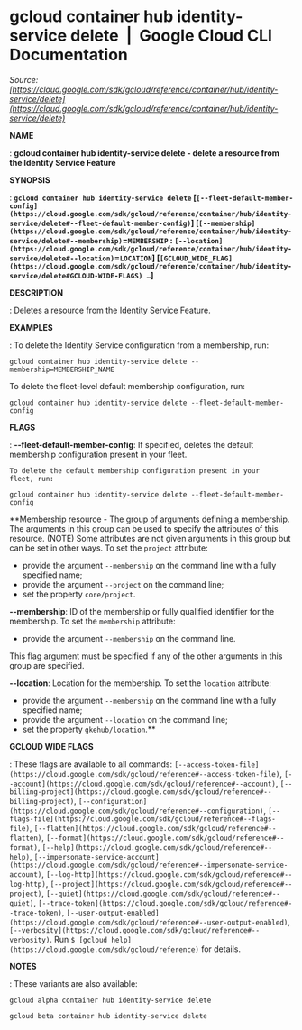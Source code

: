 # gcloud container hub identity-service delete  |  Google Cloud CLI Documentation

*Source: [https://cloud.google.com/sdk/gcloud/reference/container/hub/identity-service/delete](https://cloud.google.com/sdk/gcloud/reference/container/hub/identity-service/delete)*

**NAME**

: **gcloud container hub identity-service delete - delete a resource from the Identity Service Feature**

**SYNOPSIS**

: **`gcloud container hub identity-service delete` [`[--fleet-default-member-config](https://cloud.google.com/sdk/gcloud/reference/container/hub/identity-service/delete#--fleet-default-member-config)`] [`[--membership](https://cloud.google.com/sdk/gcloud/reference/container/hub/identity-service/delete#--membership)`=`MEMBERSHIP` : `[--location](https://cloud.google.com/sdk/gcloud/reference/container/hub/identity-service/delete#--location)`=`LOCATION`] [`[GCLOUD_WIDE_FLAG](https://cloud.google.com/sdk/gcloud/reference/container/hub/identity-service/delete#GCLOUD-WIDE-FLAGS) …`]**

**DESCRIPTION**

: Deletes a resource from the Identity Service Feature.

**EXAMPLES**

: To delete the Identity Service configuration from a membership, run:

```
gcloud container hub identity-service delete --membership=MEMBERSHIP_NAME
```

To delete the fleet-level default membership configuration, run:

```
gcloud container hub identity-service delete --fleet-default-member-config
```

**FLAGS**

: **--fleet-default-member-config**:
If specified, deletes the default membership configuration present in your
fleet.

```
To delete the default membership configuration present in your
fleet, run:
```

```
gcloud container hub identity-service delete --fleet-default-member-config
```

**Membership resource - The group of arguments defining a membership. The
arguments in this group can be used to specify the attributes of this resource.
(NOTE) Some attributes are not given arguments in this group but can be set in
other ways.
To set the `project` attribute:

- provide the argument `--membership` on the command line with a fully
specified name;
- provide the argument `--project` on the command line;
- set the property `core/project`.

**--membership**:
ID of the membership or fully qualified identifier for the membership.
To set the `membership` attribute:

- provide the argument `--membership` on the command line.

This flag argument must be specified if any of the other arguments in this group
are specified.

**--location**:
Location for the membership.
To set the `location` attribute:

- provide the argument `--membership` on the command line with a fully
specified name;
- provide the argument `--location` on the command line;
- set the property `gkehub/location`.**

**GCLOUD WIDE FLAGS**

: These flags are available to all commands: `[--access-token-file](https://cloud.google.com/sdk/gcloud/reference#--access-token-file)`,
`[--account](https://cloud.google.com/sdk/gcloud/reference#--account)`, `[--billing-project](https://cloud.google.com/sdk/gcloud/reference#--billing-project)`,
`[--configuration](https://cloud.google.com/sdk/gcloud/reference#--configuration)`,
`[--flags-file](https://cloud.google.com/sdk/gcloud/reference#--flags-file)`,
`[--flatten](https://cloud.google.com/sdk/gcloud/reference#--flatten)`, `[--format](https://cloud.google.com/sdk/gcloud/reference#--format)`, `[--help](https://cloud.google.com/sdk/gcloud/reference#--help)`, `[--impersonate-service-account](https://cloud.google.com/sdk/gcloud/reference#--impersonate-service-account)`,
`[--log-http](https://cloud.google.com/sdk/gcloud/reference#--log-http)`,
`[--project](https://cloud.google.com/sdk/gcloud/reference#--project)`, `[--quiet](https://cloud.google.com/sdk/gcloud/reference#--quiet)`, `[--trace-token](https://cloud.google.com/sdk/gcloud/reference#--trace-token)`, `[--user-output-enabled](https://cloud.google.com/sdk/gcloud/reference#--user-output-enabled)`,
`[--verbosity](https://cloud.google.com/sdk/gcloud/reference#--verbosity)`.
Run `$ [gcloud help](https://cloud.google.com/sdk/gcloud/reference)` for details.

**NOTES**

: These variants are also available:

```
gcloud alpha container hub identity-service delete
```

```
gcloud beta container hub identity-service delete
```
